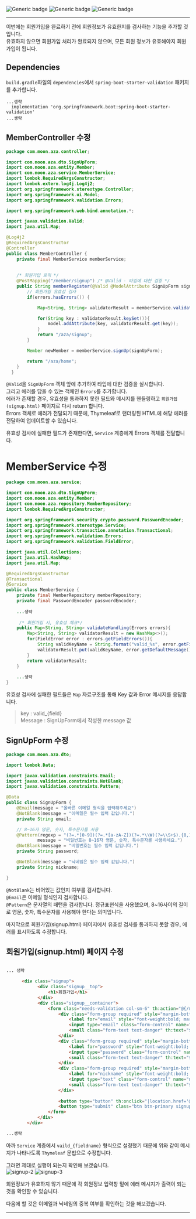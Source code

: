 ![Generic badge](https://img.shields.io/badge/JAVA-11-blue.svg) 
![Generic badge](https://img.shields.io/badge/SpringBoot-2.6.3-yellow.svg)
![Generic badge](https://img.shields.io/badge/Gradle-7.4-orange.svg)

***
이번에는 회원가입을 완료하기 전에 회원정보가 유효한지를 검사하는 기능을 추가할 것입니다.  
유효하지 않으면 회원가입 처리가 완료되지 않으며, 모든 회원 정보가 유효해야지 회원가입이 됩니다.  

## Dependencies
`build.gradle`파일의 `dependencies`에서 `spring-boot-starter-validation` 패키지를 추가합니다.
```
...생략
  implementation 'org.springframework.boot:spring-boot-starter-validation'
...생략
```

## MemberController 수정
```java
package com.moon.aza.controller;

import com.moon.aza.dto.SignUpForm;
import com.moon.aza.entity.Member;
import com.moon.aza.service.MemberService;
import lombok.RequiredArgsConstructor;
import lombok.extern.log4j.Log4j2;
import org.springframework.stereotype.Controller;
import org.springframework.ui.Model;
import org.springframework.validation.Errors;

import org.springframework.web.bind.annotation.*;

import javax.validation.Valid;
import java.util.Map;

@Log4j2
@RequiredArgsConstructor
@Controller
public class MemberController {
    private final MemberService memberService;
    
    
    /* 회원가입 로직 */
    @PostMapping("/member/signup") /* @Valid - 타입에 대한 검증 */
    public String memberRegister(@Valid @ModelAttribute SignUpForm signUpForm, Errors errors, Model model)  { /* Errors - 에러를 담을 수 있는 객체 */
        // 회원가입 유효성 검사
        if(errors.hasErrors()) {

            Map<String, String> validatorResult = memberService.validateHandling(errors);

            for(String key : validatorResult.keySet()){
                model.addAttribute(key, validatorResult.get(key));
            }
            return "/aza/signup";
        }

        Member newMember = memberService.signUp(signUpForm);

        return "/aza/home";
    }
  }
```
`@Valid`을 `SignUpForm` 객체 앞에 추가하여 타입에 대한 검증을 실시합니다.  
그리고 에러를 담을 수 있는 객체인 `Errors`를 추가합니다.  
에러가 존재할 경우, 유효성을 통과하지 못한 필드와 메시지를 핸들링하고 `회원가입(signup.html)` 페이지로 다시 return 합니다.  
Errors 객체로 에러가 전달되기 때문에, Thymeleaf로 랜더링된 HTML에 해당 에러를 전달하여 업데이트할 수 있습니다.  

유효성 검사에 실패한 필드가 존재한다면, `Service` 계층에게 Errors 객체를 전달합니다.  

# MemberService 수정
```java
package com.moon.aza.service;

import com.moon.aza.dto.SignUpForm;
import com.moon.aza.entity.Member;
import com.moon.aza.repository.MemberRepository;
import lombok.RequiredArgsConstructor;

import org.springframework.security.crypto.password.PasswordEncoder;
import org.springframework.stereotype.Service;
import org.springframework.transaction.annotation.Transactional;
import org.springframework.validation.Errors;
import org.springframework.validation.FieldError;

import java.util.Collections;
import java.util.HashMap;
import java.util.Map;

@RequiredArgsConstructor
@Transactional
@Service
public class MemberService {
    private final MemberRepository memberRepository;
    private final PasswordEncoder passwordEncoder;
    
    ...생략
    
     /* 회원가입 시, 유효성 체크*/
    public Map<String, String> validateHandling(Errors errors){
        Map<String, String> validatorResult = new HashMap<>();
        for(FieldError error : errors.getFieldErrors()){
            String validKeyName = String.format("valid_%s", error.getField());
            validatorResult.put(validKeyName, error.getDefaultMessage());
        }
        return validatorResult;
    }
    
    ...생략
}
```
유효성 검사에 실패한 필드들은 `Map` 자료구조를 통해 Key 값과 Error 메시지를 응답합니다.  
>key : valid_{field}  
Message : SignUpForm에서 작성한 message 값  

## SignUpForm 수정
```java
package com.moon.aza.dto;

import lombok.Data;

import javax.validation.constraints.Email;
import javax.validation.constraints.NotBlank;
import javax.validation.constraints.Pattern;

@Data
public class SignUpForm {
    @Email(message = "올바른 이메일 형식을 입력해주세요")
    @NotBlank(message = "이메일은 필수 입력 값입니다.")
    private String email;

    // 8~16자 영문, 숫자, 특수문자를 사용
    @Pattern(regexp = "(?=.*[0-9])(?=.*[a-zA-Z])(?=.*\\W)(?=\\S+$).{8,16}",
            message = "비밀번호는 8~16자 영문, 숫자, 특수문자를 사용하세요.")
    @NotBlank(message = "비밀번호는 필수 입력 값입니다.")
    private String password;

    @NotBlank(message = "닉네임은 필수 입력 값입니다.")
    private String nickname;

}
```
`@NotBlank`는 비어있는 값인지 여부를 검사합니다.  
`@Email`은 이메일 형식인지 검사합니다.  
`@Pattern`은 문자열의 패턴을 검사합니다. 정규표현식을 사용했으며, 8~16사이의 길이로 영문, 숫자, 특수문자를 사용해야 한다는 의미입니다.  

마지막으로 회원가입(signup.html) 페이지에서 유효성 검사를 통과하지 못할 경우, 에러를 표시하도록 수정합니다.  

## 회원가입(signup.html) 페이지 수정
```html

... 생략

      <div class="signup">
            <div class="signup__top">
                <h1>회원가입</h1>
            </div>
            <div class="signup__container">
                <form class="needs-validation col-sm-6" th:action="@{/member/signup}" method="post" th:object="${signUpForm}" novalidate>
                    <div class="form-group required" style="margin-bottom: 15px;">
                        <label for="email" style="font-weight:bold; margin-bottom:10px;">이메일</label>
                        <input type="email" class="form-control" name="email" th:field="*{email}" placeholder="ex) aaa@exple.com" required>
                        <small class="form-text text-danger" th:text="${valid_email}"></small>
                    </div>
                    <div class="form-group required" style="margin-bottom: 15px;">
                        <label for="password" style="font-weight:bold; margin-bottom:10px;">비밀번호</label>
                        <input type="password" class="form-control" name="password" th:field="*{password}" placeholder="비밀번호는 8~16자 영문, 숫자, 특수문자를 사용하세요." required>
                        <small class="form-text text-danger" th:text="${valid_password}"></small>
                    </div>
                    <div class="form-group required" style="margin-bottom: 15px;">
                        <label for="nickname" style="font-weight:bold; margin-bottom:10px;">닉네임</label>
                        <input type="text" class="form-control" name="nickname" th:field="*{nickname}" placeholder="닉네임을 입력해주세요." required>
                        <small class="form-text text-danger" th:text="${valid_nickname}"></small>
                    </div>
              
                    <button type="button" th:onclick="|location.href='@{/}'|" class="btn btn-secondary"><img class="button__icon" th:src="@{/imgs/home-icon-white.png}"> 홈 화면으로</button>
                    <button type="submit" class="btn btn-primary signupButton"><img class="button__icon" th:src="@{/imgs/signup-icon-white.png}">회원가입</button>
                </form>
            </div>
        </div>

...생략
```
아까 `Service` 계층에서 `vaild_{fieldname}` 형식으로 설정했기 때문에 위와 같이 메시지가 나타나도록 `Thymeleaf` 문법으로 수정합니다.  

그러면 제대로 실행이 되는지 확인해 보겠습니다.  
![signup-2](https://user-images.githubusercontent.com/60730405/157684055-c3353288-8f4c-4769-8105-0effe2cfe5a9.JPG)
![signup-3](https://user-images.githubusercontent.com/60730405/157684070-9469a058-587a-4244-a68c-b654163dd59d.JPG)

회원정보가 유효하지 않기 때문에 각 회원정보 입력창 밑에 에러 메시지가 출력이 되는 것을 확인할 수 있습니다.  

다음에 할 것은 이메일과 닉네임의 중복 여부를 확인하는 것을 해보겠습니다.
***



